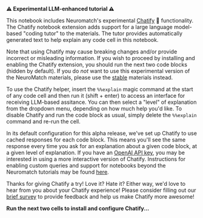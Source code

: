 **⚠ Experimental LLM-enhanced tutorial ⚠**

This notebook includes Neuromatch's experimental [Chatify](https://github.com/ContextLab/chatify) 🤖 functionality. The Chatify notebook extension adds support for a large language model-based "coding tutor" to the materials. The tutor provides automatically generated text to help explain any code cell in this notebook.

Note that using Chatify may cause breaking changes and/or provide incorrect or misleading information. If you wish to proceed by installing and enabling the Chatify extension, you should run the next two code blocks (hidden by default). If you do *not* want to use this experimental version of the NeuroMatch materials, please use the [stable](https://compneuro.neuromatch.io/tutorials/intro.html) materials instead.

To use the Chatify helper, insert the `%%explain` magic command at the start of any code cell and then run it (shift + enter) to access an interface for receiving LLM-based assitance. You can then select a "level" of explanation from the dropdown menu, depending on how much help you'd like.  To disable Chatify and run the code block as usual, simply delete the `%%explain` command and re-run the cell.

In its default configuration for this alpha release, we've set up Chatify to use cached responses for each code block. This means you'll see the same response every time you ask for an explanation about a given code block, at a given level of explanation. If you have an [OpenAI API key](https://openai.com/blog/openai-api), you may be interested in using a more interactive version of Chatify. Instructions for enabling custom queries and support for notebooks beyond the Neuromatch tutorials may be found [here](https://github.com/ContextLab/chatify).

Thanks for giving Chatify a try! Love it? Hate it? Either way, we'd love to hear from you about your Chatify experience!  Please consider filling out our [brief survey](https://forms.gle/jNq85KVvNwj1JHZV9) to provide feedback and help us make Chatify more awesome!

**Run the next two cells to install and configure Chatify...**